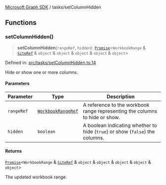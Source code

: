 [Microsoft Graph SDK](../README.md) / tasks/setColumnHidden

## Functions

### setColumnHidden()

> **setColumnHidden**(`rangeRef`, `hidden`): [`Promise`](https://developer.mozilla.org/docs/Web/JavaScript/Reference/Global_Objects/Promise)\<`WorkbookRange` & [`SiteRef`](../models/SiteRef.md#siteref) & `object` & `object` & `object` & `object` & `object`\>

Defined in: [src/tasks/setColumnHidden.ts:14](https://github.com/Future-Secure-AI/microsoft-graph/blob/main/src/tasks/setColumnHidden.ts#L14)

Hide or show one or more columns.

#### Parameters

| Parameter | Type | Description |
| ------ | ------ | ------ |
| `rangeRef` | [`WorkbookRangeRef`](../models/WorkbookRangeRef.md#workbookrangeref) | A reference to the workbook range representing the columns to hide or show. |
| `hidden` | `boolean` | A boolean indicating whether to hide (`true`) or show (`false`) the columns. |

#### Returns

[`Promise`](https://developer.mozilla.org/docs/Web/JavaScript/Reference/Global_Objects/Promise)\<`WorkbookRange` & [`SiteRef`](../models/SiteRef.md#siteref) & `object` & `object` & `object` & `object` & `object`\>

The updated workbook range.
